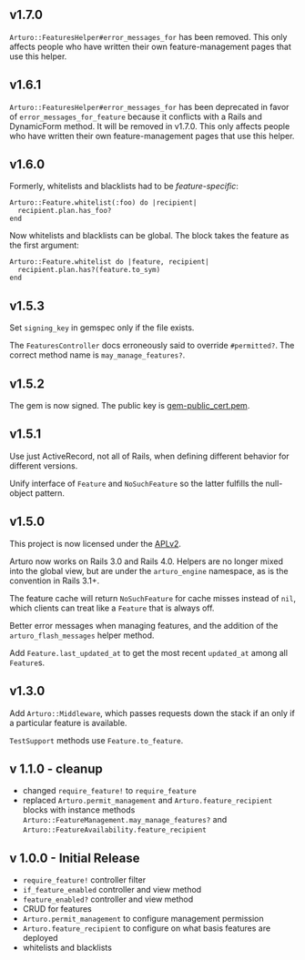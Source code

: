 ## v1.7.0

`Arturo::FeaturesHelper#error_messages_for` has been removed. This only affects
people who have written their own feature-management pages that use this helper.

## v1.6.1

`Arturo::FeaturesHelper#error_messages_for` has been deprecated in favor of
`error_messages_for_feature` because it conflicts with a Rails and DynamicForm
method. It will be removed in v1.7.0. This only affects people who have written
their own feature-management pages that use this helper.

## v1.6.0

Formerly, whitelists and blacklists had to be *feature-specific*:

    Arturo::Feature.whitelist(:foo) do |recipient|
      recipient.plan.has_foo?
    end

Now whitelists and blacklists can be global. The block takes the feature
as the first argument:

    Arturo::Feature.whitelist do |feature, recipient|
      recipient.plan.has?(feature.to_sym)
    end

## v1.5.3

Set `signing_key` in gemspec only if the file exists.

The `FeaturesController` docs erroneously said to override `#permitted?`.
The correct method name is `may_manage_features?`.

## v1.5.2

The gem is now signed. The public key is
[gem-public_cert.pem](./gem-public_cert.pem).

## v1.5.1

Use just ActiveRecord, not all of Rails, when defining different behavior
for different versions.

Unify interface of `Feature` and `NoSuchFeature` so the latter fulfills the
null-object pattern.

## v1.5.0

This project is now licensed under the
[APLv2](https://www.apache.org/licenses/LICENSE-2.0.html).

Arturo now works on Rails 3.0 and Rails 4.0. Helpers are no longer mixed into
the global view, but are under the `arturo_engine` namespace, as is the
convention in Rails 3.1+.

The feature cache will return `NoSuchFeature` for cache misses instead of `nil`,
which clients can treat like a `Feature` that is always off.

Better error messages when managing features, and the addition of the
`arturo_flash_messages` helper method.

Add `Feature.last_updated_at` to get the most recent `updated_at` among all
`Feature`s.

## v1.3.0

Add `Arturo::Middleware`, which passes requests down the stack if an only if
a particular feature is available.

`TestSupport` methods use `Feature.to_feature`.

## v 1.1.0 - cleanup

 * changed `require_feature!` to `require_feature`
 * replaced `Arturo.permit_management` and `Arturo.feature_recipient`
   blocks with instance methods
   `Arturo::FeatureManagement.may_manage_features?` and
   `Arturo::FeatureAvailability.feature_recipient`

## v 1.0.0 - Initial Release

 * `require_feature!` controller filter
 * `if_feature_enabled` controller and view method
 * `feature_enabled?` controller and view method
 * CRUD for features
 * `Arturo.permit_management` to configure management permission
 * `Arturo.feature_recipient` to configure on what basis features are deployed
 * whitelists and blacklists
